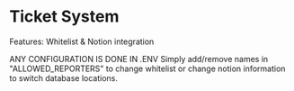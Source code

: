 # Ticket System

Features: Whitelist & Notion integration

ANY CONFIGURATION IS DONE IN .ENV
Simply add/remove names in "ALLOWED_REPORTERS" to change whitelist or change notion information to switch database locations.


